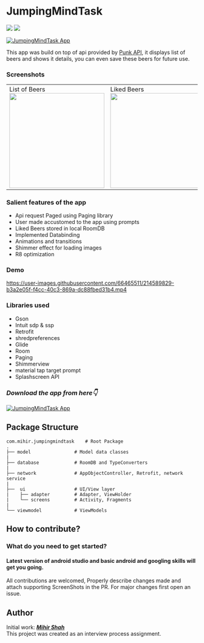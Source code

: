 # JumpingMindTask

<p>

<img src="https://img.shields.io/badge/Android-3DDC84?style=for-the-badge&logo=android&logoColor=white"/>  
<img src="https://img.shields.io/badge/Kotlin-0095D5?&style=for-the-badge&logo=kotlin&logoColor=white"/>

[![JumpingMindTask App](https://img.shields.io/badge/JumpingMind✅-APK-red.svg?style=for-the-badge&logo=android)](https://github.com/Miihir79/JumpingMindTask/releases/download/1.0.0/app-debug.apk)

</p>

This app was build on top of api provided by <a href="https://punkapi.com/">Punk API</a>, it displays list of beers and shows it details, you can even save these beers for future use.

### Screenshots
<table>
  <tr>
    <td>List of Beers <img src="https://user-images.githubusercontent.com/66465511/214590013-2c048fe8-f227-456b-9ddd-8a48d6478c42.jpg" width="250">
    <td>Liked Beers <img src="https://user-images.githubusercontent.com/66465511/214590027-ad0415e0-5c5b-4cdb-9995-96d0cc3800c3.jpg" width="250">
    <td>Beer Details <img src="https://user-images.githubusercontent.com/66465511/214590032-3c9ae45c-8927-4561-9799-fea236015537.jpg" width="250">
  <tr>
</table>


### Salient features of the app

  - Api request Paged using Paging library
  - User made accustomed to the app using prompts
  - Liked Beers stored in local RoomDB
  - Implemented Databinding
  - Animations and transitions
  - Shimmer effect for loading images
  - R8 optimization
  
  
### Demo

https://user-images.githubusercontent.com/66465511/214589829-b3a2e05f-f4cc-40c3-869a-dc88fbed31b4.mp4



### Libraries used
  - Gson 
  - Intuit sdp & ssp
  - Retrofit
  - shredpreferences
  - Glide
  - Room
  - Paging
  - Shimmerview
  - material tap target prompt
  - Splashscreen API
  
### ***Download the app from here👇***
  
[![JumpingMindTask App](https://img.shields.io/badge/JumpingMind✅-APK-red.svg?style=for-the-badge&logo=android)](https://github.com/Miihir79/JumpingMindTask/releases/download/1.0.0/app-debug.apk)

## Package Structure

    com.mihir.jumpingmindtask    # Root Package
    .
    ├── model                # Model data classes
    |
    ├── database             # RoomDB and TypeConverters
    |
    ├── network              # AppObjectController, Retrofit, network service
    |
    ├──  ui                  # UI/View layer
    |    ├── adapter         # Adapter, ViewHolder
    |    └── screens         # Activity, Fragments
    |
    └── viewmodel            # ViewModels
  
  
## How to contribute?
### What do you need to get started?
#### Latest version of android studio and basic android and googling skills will get you going.
All contributions are welcomed, Properly describe changes made and attach supporting ScreenShots in the PR. For major changes first open an issue.

## Author
Initial work: <a href="https://github.com/Miihir79">***Mihir Shah***</a> <br>
This project was created as an interview process assignment.
